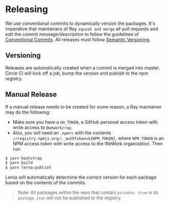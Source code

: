 # Releasing

We use conventional commits to dynamically version the packages. It's imperative that maintainers of Ray `squash and merge` all pull requests and edit the commit message/description to follow the guidelines of [Conventional Commits][conventional-commits]. All releases must follow [Semantic Versioning][semver].

## Versioning

Releases are automatically created when a commit is merged into master. Circle CI will kick off a job, bump the version and publish to the npm registry.

## Manual Release

If a manual release needs to be created for some reason, a Ray maintainer may do the following:

- Make sure you have a `GH_TOKEN`, a GitHub personal access token with write access to `@wework/ray`.
- Also, you will need an `.npmrc` with the contents `//registry.npmjs.org/:_authToken=${NPM_TOKEN}`, where `NPM_TOKEN` is an NPM access token with write access to the WeWork organization. Then run:

```bash
$ yarn bootstrap
$ yarn build
$ yarn lerna:publish
```

Lerna will automatically determine the correct version for each package based on the contents of the commits.

> Note: All packages within the repo that contain `private: true` in its `package.json` will not be published to the registry.

[conventional-commits]: https://www.conventionalcommits.org
[semver]: https://semver.org/

